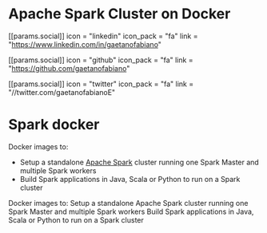 # Apache Spark Cluster on Docker

 [[params.social]]
    icon = "linkedin"
    icon_pack = "fa"
    link = "https://www.linkedin.com/in/gaetanofabiano"

 [[params.social]]
    icon = "github"
    icon_pack = "fa"
    link = "https://github.com/gaetanofabiano"

 [[params.social]]
    icon = "twitter"
    icon_pack = "fa"
    link = "//twitter.com/gaetanofabianoE"

# Spark docker

Docker images to:
* Setup a standalone [Apache Spark](https://spark.apache.org/) cluster running one Spark Master and multiple Spark workers
* Build Spark applications in Java, Scala or Python to run on a Spark cluster

Docker images to:  Setup a standalone Apache Spark cluster running one Spark Master and multiple Spark workers Build Spark applications in Java, Scala or Python to run on a Spark cluster
